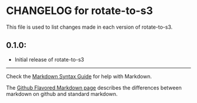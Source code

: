 # CHANGELOG for rotate-to-s3

This file is used to list changes made in each version of rotate-to-s3.

## 0.1.0:

* Initial release of rotate-to-s3

- - -
Check the [Markdown Syntax Guide](http://daringfireball.net/projects/markdown/syntax) for help with Markdown.

The [Github Flavored Markdown page](http://github.github.com/github-flavored-markdown/) describes the differences between markdown on github and standard markdown.
